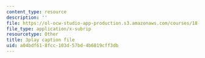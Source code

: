 ```yaml
---
content_type: resource
description: ''
file: https://ol-ocw-studio-app-production.s3.amazonaws.com/courses/18-01-single-variable-calculus-fall-2006/a04bdf618fcc103d57bd4b6819cff3db_-MI0b4h3rS0.srt
file_type: application/x-subrip
resourcetype: Other
title: 3play caption file
uid: a04bdf61-8fcc-103d-57bd-4b6819cff3db
---
```

